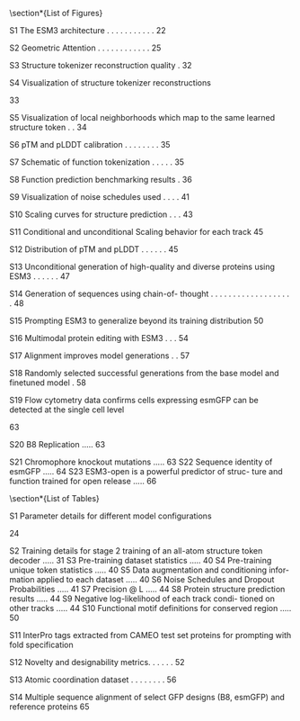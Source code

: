 \section*{List of Figures}

S1 The ESM3 architecture . . . . . . . . . . . 22

S2 Geometric Attention . . . . . . . . . . . . 25

S3 Structure tokenizer reconstruction quality . 32

S4 Visualization of structure tokenizer reconstructions

33

S5 Visualization of local neighborhoods which map to the same learned structure token . . 34

S6 pTM and pLDDT calibration . . . . . . . . 35

S7 Schematic of function tokenization . . . . . 35

S8 Function prediction benchmarking results . 36

S9 Visualization of noise schedules used . . . . 41

S10 Scaling curves for structure prediction . . . 43

S11 Conditional and unconditional Scaling behavior for each track 45

S12 Distribution of pTM and pLDDT . . . . . . 45

S13 Unconditional generation of high-quality
and diverse proteins using ESM3 . . . . . . 47

S14 Generation of sequences using chain-of-
thought . . . . . . . . . . . . . . . . . . . 48

S15 Prompting ESM3 to generalize beyond its training distribution 50

S16 Multimodal protein editing with ESM3 . . . 54

S17 Alignment improves model generations . . 57

S18 Randomly selected successful generations from the base model and finetuned model . 58

S19 Flow cytometry data confirms cells expressing esmGFP can be detected at the single cell level

63

S20 B8 Replication ..... 63

S21 Chromophore knockout mutations ..... 63
S22 Sequence identity of esmGFP ..... 64
S23 ESM3-open is a powerful predictor of struc-
ture and function trained for open release ..... 66

\section*{List of Tables}

S1 Parameter details for different model configurations

24

S2 Training details for stage 2 training of an all-atom structure token decoder ..... 31
S3 Pre-training dataset statistics ..... 40
S4 Pre-training unique token statistics ..... 40
S5 Data augmentation and conditioning infor-
mation applied to each dataset ..... 40
S6 Noise Schedules and Dropout Probabilities ..... 41
S7 Precision @ L ..... 44
S8 Protein structure prediction results ..... 44
S9 Negative log-likelihood of each track condi-
tioned on other tracks ..... 44
S10 Functional motif definitions for conserved
region ..... 50

S11 InterPro tags extracted from CAMEO test set proteins for prompting with fold specification

S12 Novelty and designability metrics. . . . . . 52

S13 Atomic coordination dataset . . . . . . . . 56

S14 Multiple sequence alignment of select GFP designs (B8, esmGFP) and reference proteins 65
